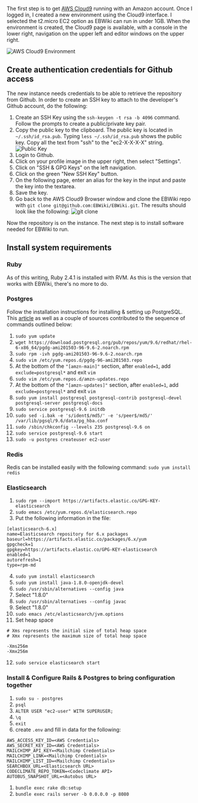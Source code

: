 The first step is to get [AWS Cloud9](https://docs.aws.amazon.com/cloud9/latest/user-guide/setup-express.html) running with an Amazon account. Once I logged in, I created a new environment using the Cloud9 interface. I selected the t2.micro EC2 option as EBWiki can run in under 1GB. When the environment is created, the Cloud9 page is available, with a console in the lower right, navigation on the upper left and editor windows on the upper right.

![AWS Cloud9 Environment](https://i.imgur.com/tKuc69A.png)

## Create authentication credentials for Github access
The new instance needs credentials to be able to retrieve the repository from Github. In order to create an SSH key to attach to the developer's Github account, do the following:
1. Create an SSH Key using the `ssh-keygen -t rsa -b 4096` command. Follow the prompts to create a public/private key pair.
2. Copy the public key to the clipboard. The public key is located in `~/.ssh/id_rsa.pub`. Typing `less ~/.ssh/id_rsa.pub` shows the public key. Copy all the text from "ssh" to the "ec2-X-X-X-X" string.
![Public Key](https://i.imgur.com/0HQWOJ4.png)
3. Login to Github.
4. Click on your profile image in the upper right, then select "Settings".
5. Click on "SSH & GPG Keys" on the left navigation.
6. Click on the green "New SSH Key" button.
7. On the following page, enter an alias for the key in the input and paste the key into the textarea.
8. Save the key.
9. Go back to the AWS Cloud9 Browser window and clone the EBWiki repo with `git clone git@github.com:EBWiki/EBWiki.git`. The results should look like the following:
![git clone](https://i.imgur.com/fyCTkvX.png)

Now the repository is on the instance. The next step is to install software needed for EBWiki to run.

## Install system requirements
### Ruby

As of this writing, Ruby 2.4.1 is installed with RVM. As this is the version that works with EBWiki, there's no more to do.

### Postgres

Follow the installation instructions for installing & setting up PostgreSQL. This [article](http://imperialwicket.com/aws-install-postgresql-90-on-amazon-linux/) as well as a couple of sources contributed to the sequence of commands outlined below:
1. `sudo yum update` 
1. `wget https://download.postgresql.org/pub/repos/yum/9.6/redhat/rhel-6-x86_64/pgdg-ami201503-96-9.6-2.noarch.rpm`
1. `sudo rpm -ivh pgdg-ami201503-96-9.6-2.noarch.rpm`
1. `sudo vim /etc/yum.repos.d/pgdg-96-ami201503.repo`
1. At the bottom of the `"[amzn-main]"` section, after `enabled=1`, add `exclude=postgresql*` and exit `vim` 
1. `sudo vim /etc/yum.repos.d/amzn-updates.repo`
1. At the bottom of the `"[amzn-updates]"` section, after `enabled=1`, add `exclude=postgresql*` and exit `vim`
1. `sudo yum install postgresql postgresql-contrib postgresql-devel postgresql-server postgresql-docs`
1. `sudo service postgresql-9.6 initdb`
1. `sudo sed -i.bak -e 's/ident$/md5/' -e 's/peer$/md5/' /var/lib/pgsql/9.6/data/pg_hba.conf`
1. `sudo /sbin/chkconfig --levels 235 postgresql-9.6 on`
1. `sudo service postgresql-9.6 start`
1. `sudo -u postgres createuser ec2-user`

### Redis
Redis can be installed easily with the following command:
`sudo yum install redis`

### Elasticsearch
1. `sudo rpm --import https://artifacts.elastic.co/GPG-KEY-elasticsearch`
1. `sudo emacs /etc/yum.repos.d/elasticsearch.repo`
1. Put the following information in the file:
```
[elasticsearch-6.x]
name=Elasticsearch repository for 6.x packages
baseurl=https://artifacts.elastic.co/packages/6.x/yum
gpgcheck=1
gpgkey=https://artifacts.elastic.co/GPG-KEY-elasticsearch
enabled=1
autorefresh=1
type=rpm-md
```
4. `sudo yum install elasticsearch`
5. `sudo yum install java-1.8.0-openjdk-devel`
6. `sudo /usr/sbin/alternatives --config java`
7. Select "1.8.0"
8. `sudo /usr/sbin/alternatives --config javac`
9. Select "1.8.0"
10. `sudo emacs /etc/elasticsearch/jvm.options` 
11. Set heap space
```
# Xms represents the initial size of total heap space
# Xmx represents the maximum size of total heap space

-Xms256m
-Xmx256m
``` 
12. `sudo service elasticsearch start`

### Install & Configure Rails & Postgres to bring configuration together

1. `sudo su - postgres`
1. `psql`
1. `ALTER USER "ec2-user" WITH SUPERUSER;`
1. `\q`
1. `exit`
1. create `.env` and fill in data for the following:
```
AWS_ACCESS_KEY_ID=<AWS Credentials>
AWS_SECRET_KEY_ID=<AWS Credentials>
MAILCHIMP_API_KEY=<Mailchimp Credentials>
MAILCHIMP_LINK=<Mailchimp Credentials>
MAILCHIMP_LIST_ID=<Mailchimp Credentials>
SEARCHBOX_URL=<Elasticsearch URL>
CODECLIMATE_REPO_TOKEN=<Codeclimate API>
AUTOBUS_SNAPSHOT_URL=<Autobus URL>
```
1. `bundle exec rake db:setup`
1. `bundle exec rails server -b 0.0.0.0 -p 8080`

